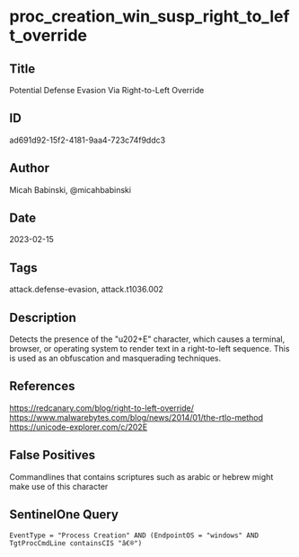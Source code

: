 # proc_creation_win_susp_right_to_left_override

## Title
Potential Defense Evasion Via Right-to-Left Override

## ID
ad691d92-15f2-4181-9aa4-723c74f9ddc3

## Author
Micah Babinski, @micahbabinski

## Date
2023-02-15

## Tags
attack.defense-evasion, attack.t1036.002

## Description
Detects the presence of the "u202+E" character, which causes a terminal, browser, or operating system to render text in a right-to-left sequence.
This is used as an obfuscation and masquerading techniques.


## References
https://redcanary.com/blog/right-to-left-override/
https://www.malwarebytes.com/blog/news/2014/01/the-rtlo-method
https://unicode-explorer.com/c/202E

## False Positives
Commandlines that contains scriptures such as arabic or hebrew might make use of this character

## SentinelOne Query
```
EventType = "Process Creation" AND (EndpointOS = "windows" AND TgtProcCmdLine containsCIS "â€®")

```